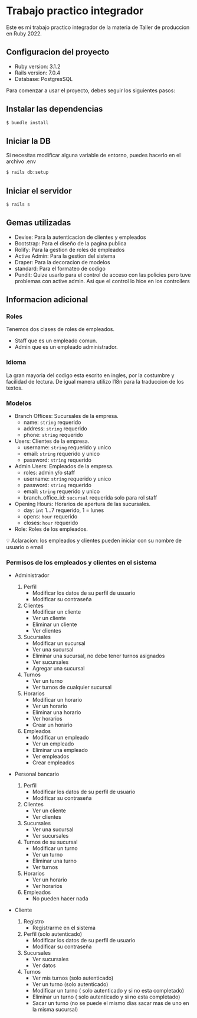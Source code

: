 # Trabajo practico integrador

Este es mi trabajo practico integrador de la materia de Taller de produccion en Ruby 2022.

## Configuracion del proyecto

- Ruby version: 3.1.2
- Rails version: 7.0.4
- Database: PostgresSQL

Para comenzar a usar el proyecto, debes seguir los siguientes pasos:

## Instalar las dependencias

```bash
$ bundle install
```

## Iniciar la DB

Si necesitas modificar alguna variable de entorno, puedes hacerlo en el archivo .env

```bash
$ rails db:setup
```

## Iniciar el servidor

```bash
$ rails s
```

## Gemas utilizadas

- Devise: Para la autenticacion de clientes y empleados
- Bootstrap: Para el diseño de la pagina publica
- Rolify: Para la gestion de roles de empleados
- Active Admin: Para la gestion del sistema
- Draper: Para la decoracion de modelos
- standard: Para el formateo de codigo
- Pundit: Quize usarlo para el control de acceso con las policies pero tuve problemas con active admin. Asi que el control lo hice en los controllers

## Informacion adicional

### Roles

Tenemos dos clases de roles de empleados.

- Staff que es un empleado comun.
- Admin que es un empleado administrador.

### Idioma

La gran mayoria del codigo esta escrito en ingles, por la costumbre y facilidad de lectura. De igual manera utilizo I18n para la traduccion de los textos.

### Modelos

- Branch Offices: Sucursales de la empresa.
  - name: `string` requerido
  - address: `string` requerido
  - phone: `string` requerido
- Users: Clientes de la empresa.
  - username: `string` requerido y unico
  - email: `string` requerido y unico
  - password: `string` requerido
- Admin Users: Empleados de la empresa.
  - roles: admin y/o staff
  - username: `string` requerido y unico
  - password: `string` requerido
  - email: `string` requerido y unico
  - branch_office_id: `sucursal` requerida solo para rol staff
- Opening Hours: Horarios de apertura de las sucursales.
  - day: `int` 1…7 requerido, 1 = lunes
  - opens: `hour` requerido
  - closes: `hour` requerido
- Role: Roles de los empleados.

<aside>
💡 Aclaracion: los empleados y clientes pueden iniciar con su nombre de usuario o email

</aside>

### Permisos de los empleados y clientes en el sistema

- Administrador

  1. Perfil
     - Modificar los datos de su perfil de usuario
     - Modificar su contraseña
  2. Clientes
     - Modificar un cliente
     - Ver un cliente
     - Eliminar un cliente
     - Ver clientes
  3. Sucursales
     - Modificar un sucursal
     - Ver una sucursal
     - Eliminar una sucursal, no debe tener turnos asignados
     - Ver sucursales
     - Agregar una sucursal
  4. Turnos
     - Ver un turno
     - Ver turnos de cualquier sucursal
  5. Horarios
     - Modificar un horario
     - Ver un horario
     - Eliminar una horario
     - Ver horarios
     - Crear un horario
  6. Empleados
     - Modificar un empleado
     - Ver un empleado
     - Eliminar una empleado
     - Ver empleados
     - Crear empleados

- Personal bancario

  1. Perfil
     - Modificar los datos de su perfil de usuario
     - Modificar su contraseña
  2. Clientes
     - Ver un cliente
     - Ver clientes
  3. Sucursales
     - Ver una sucursal
     - Ver sucursales
  4. Turnos de su sucursal
     - Modificar un turno
     - Ver un turno
     - Eliminar una turno
     - Ver turnos
  5. Horarios
     - Ver un horario
     - Ver horarios
  6. Empleados
     - No pueden hacer nada

- Cliente

  1. Registro
     - Registrarme en el sistema
  2. Perfil (solo autenticado)
     - Modificar los datos de su perfil de usuario
     - Modificar su contraseña
  3. Sucursales
     - Ver sucursales
     - Ver datos
  4. Turnos
     - Ver mis turnos (solo autenticado)
     - Ver un turno (solo autenticado)
     - Modificar un turno ( solo autenticado y si no esta completado)
     - Eliminar un turno ( solo autenticado y si no esta completado)
     - Sacar un turno (no se puede el mismo dias sacar mas de uno en la misma sucursal)
